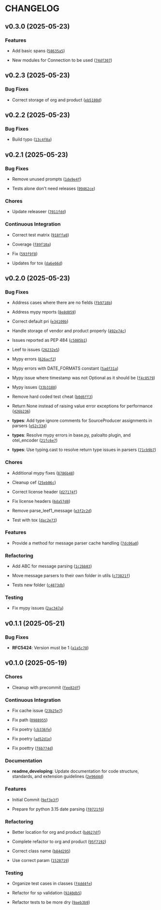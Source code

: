 # CHANGELOG


## v0.3.0 (2025-05-23)

### Features

- Add basic spans
  ([`58635a5`](https://github.com/ziggiz-courier/ziggiz-courier-handler-core/commit/58635a5beaa9786cb800208608b4da734945e1e9))

- New modules for Connection to be used
  ([`74df307`](https://github.com/ziggiz-courier/ziggiz-courier-handler-core/commit/74df307a6dc9df7e148f17ba24fddb639007dd7a))


## v0.2.3 (2025-05-23)

### Bug Fixes

- Correct storage of org and product
  ([`eb5180d`](https://github.com/ziggiz-courier/ziggiz-courier-handler-core/commit/eb5180d696668dae2770a4de01f9303c62fa6c53))


## v0.2.2 (2025-05-23)

### Bug Fixes

- Build typo
  ([`13c4f8a`](https://github.com/ziggiz-courier/ziggiz-courier-handler-core/commit/13c4f8aa9d1d41c93726b75d57391667f2d676a1))


## v0.2.1 (2025-05-23)

### Bug Fixes

- Remove unused prompts
  ([`1de9e4f`](https://github.com/ziggiz-courier/ziggiz-courier-handler-core/commit/1de9e4f6de87c8fa6e34f545032eebfd1032a6a3))

- Tests alone don't need releases
  ([`09462ce`](https://github.com/ziggiz-courier/ziggiz-courier-handler-core/commit/09462ce1bec3c2a7224f1bdeacdedb5cf7386256))

### Chores

- Update releaseer
  ([`7011fdd`](https://github.com/ziggiz-courier/ziggiz-courier-handler-core/commit/7011fddab9f215330d3b25ad08080bbda1c5dea6))

### Continuous Integration

- Correct test matrix
  ([`918ffa0`](https://github.com/ziggiz-courier/ziggiz-courier-handler-core/commit/918ffa09f35646b355c85247002d7c9e3ed98632))

- Coverage
  ([`f89f10a`](https://github.com/ziggiz-courier/ziggiz-courier-handler-core/commit/f89f10a01a13060c48e6799a4b2451684dde2b7b))

- Fix
  ([`593f9f8`](https://github.com/ziggiz-courier/ziggiz-courier-handler-core/commit/593f9f86fee05e67c9bff43644d51502171140bc))

- Updates for tox
  ([`da6e66d`](https://github.com/ziggiz-courier/ziggiz-courier-handler-core/commit/da6e66d7a7d42de26eb14bc60036707c0c0703d2))


## v0.2.0 (2025-05-23)

### Bug Fixes

- Address cases where there are no fields
  ([`fb9718b`](https://github.com/ziggiz-courier/ziggiz-courier-handler-core/commit/fb9718b4c9bc21dca2406188ea80e7cfe99dd00e))

- Address mypy reports
  ([`8e8d059`](https://github.com/ziggiz-courier/ziggiz-courier-handler-core/commit/8e8d059e87393376de3ba080061e0d6b7e74505f))

- Correct default pri
  ([`e34109b`](https://github.com/ziggiz-courier/ziggiz-courier-handler-core/commit/e34109b494ce11f957ee7e3390602dbb2e526918))

- Handle storage of vendor and product properly
  ([`492e74c`](https://github.com/ziggiz-courier/ziggiz-courier-handler-core/commit/492e74cf7d8ffda10032ec239690e0ffc55468c1))

- Issues reported as PEP 484
  ([`c5085b1`](https://github.com/ziggiz-courier/ziggiz-courier-handler-core/commit/c5085b1f86fc66dd732941ee7b4a46fe535ce68c))

- Leef to issues
  ([`26232e5`](https://github.com/ziggiz-courier/ziggiz-courier-handler-core/commit/26232e57a9a66f5904b2800e073800806600a439))

- Mypy errors
  ([`626acf2`](https://github.com/ziggiz-courier/ziggiz-courier-handler-core/commit/626acf21cb5022b73290f536784d799fd3201d17))

- Mypy errors with DATE_FORMATS constant
  ([`5adf31a`](https://github.com/ziggiz-courier/ziggiz-courier-handler-core/commit/5adf31a000af55c5b60848cf8fa95f8a5a1ebcc9))

- Mypy issue where timestamp was not Optional as it should be
  ([`f4c8579`](https://github.com/ziggiz-courier/ziggiz-courier-handler-core/commit/f4c857994ea9a1f86b5f497a171c2e353a20ab77))

- Mypy issues
  ([`33b3188`](https://github.com/ziggiz-courier/ziggiz-courier-handler-core/commit/33b318881a6824d1afa3794540a967204cc362e1))

- Remove hard coded test cheat
  ([`b0d6ff3`](https://github.com/ziggiz-courier/ziggiz-courier-handler-core/commit/b0d6ff3f14eb51193aa5c1dbc5fc0ad7f6cc7433))

- Return None instead of raising value error exceptions for performance
  ([`426b236`](https://github.com/ziggiz-courier/ziggiz-courier-handler-core/commit/426b23680c05d4579eb2e7f109006bc40bd9ec4a))

- **types**: Add type ignore comments for SourceProducer assignments in parsers
  ([`e52c334`](https://github.com/ziggiz-courier/ziggiz-courier-handler-core/commit/e52c334f165d285efae671ed44e041adc2adcafc))

- **types**: Resolve mypy errors in base.py, paloalto plugin, and otel_encoder
  ([`21fc6e7`](https://github.com/ziggiz-courier/ziggiz-courier-handler-core/commit/21fc6e74554c922422e10cf23a27b526af870908))

- **types**: Use typing.cast to resolve return type issues in parsers
  ([`71cb9b7`](https://github.com/ziggiz-courier/ziggiz-courier-handler-core/commit/71cb9b7b4924c1b5e25a5d0aab8e95b4dcecbc24))

### Chores

- Additional mypy fixes
  ([`8786b48`](https://github.com/ziggiz-courier/ziggiz-courier-handler-core/commit/8786b48d68469b2aa2be68952dbb897c770cc5fb))

- Cleanup cef
  ([`25eb06c`](https://github.com/ziggiz-courier/ziggiz-courier-handler-core/commit/25eb06cee4befc053cbf1310ac5b736ae9710f01))

- Correct license header
  ([`d27174f`](https://github.com/ziggiz-courier/ziggiz-courier-handler-core/commit/d27174f5efae05c658c8b4935504754fef79c009))

- Fix license headers
  ([`6da57d8`](https://github.com/ziggiz-courier/ziggiz-courier-handler-core/commit/6da57d83999840d75ae53da562a2ec7fc5c43351))

- Remove parse_leef1_message
  ([`e3f2c2d`](https://github.com/ziggiz-courier/ziggiz-courier-handler-core/commit/e3f2c2dac9182e7fa46d0dd7bbd97ac2c1424463))

- Test with tox
  ([`dac2e73`](https://github.com/ziggiz-courier/ziggiz-courier-handler-core/commit/dac2e73cf37a13f79de39a06874c88086c5b297c))

### Features

- Provide a method for message parser cache handling
  ([`7dc06a0`](https://github.com/ziggiz-courier/ziggiz-courier-handler-core/commit/7dc06a0e77e179839855d31490db4ea5d920373e))

### Refactoring

- Add ABC for message parsing
  ([`1c2bb83`](https://github.com/ziggiz-courier/ziggiz-courier-handler-core/commit/1c2bb835da9850b6738c97e4579acc9c836c12ef))

- Move message parsers to their own folder in utils
  ([`c73821f`](https://github.com/ziggiz-courier/ziggiz-courier-handler-core/commit/c73821fa690a3db520b284e896b0414570c9a52f))

- Tests new folder
  ([`c4873db`](https://github.com/ziggiz-courier/ziggiz-courier-handler-core/commit/c4873db91d0c41b123a0ddcd8bb76da236b098b0))

### Testing

- Fix mypy issues
  ([`2ac347a`](https://github.com/ziggiz-courier/ziggiz-courier-handler-core/commit/2ac347a8b4c4c2045fbe973e899ecca3e1958e52))


## v0.1.1 (2025-05-21)

### Bug Fixes

- **RFC5424**: Version must be 1
  ([`a1a5c78`](https://github.com/ziggiz-courier/ziggiz-courier-handler-core/commit/a1a5c784cbb4d57cc0e9e88e274d2ec4aa50a4e1))


## v0.1.0 (2025-05-19)

### Chores

- Cleanup with precommit
  ([`fee82df`](https://github.com/ziggiz-courier/ziggiz-courier-handler-core/commit/fee82df7e1f81c4735e62ff445f05a7f8a8a5111))

### Continuous Integration

- Fix cache issue
  ([`23b25e7`](https://github.com/ziggiz-courier/ziggiz-courier-handler-core/commit/23b25e77d30a2ba640b36916c95e872dddb12255))

- Fix path
  ([`0988955`](https://github.com/ziggiz-courier/ziggiz-courier-handler-core/commit/09889554f977f91886e5bb3972b544ac2b5c4209))

- Fix poetry
  ([`cb336fe`](https://github.com/ziggiz-courier/ziggiz-courier-handler-core/commit/cb336fe307af9a5857d52964694cdf6bfdadacb9))

- Fix poetry
  ([`ad52d1e`](https://github.com/ziggiz-courier/ziggiz-courier-handler-core/commit/ad52d1e87fec80f8d6fafda9362f17c4a9c3f5b9))

- Fix poettry
  ([`f6b774d`](https://github.com/ziggiz-courier/ziggiz-courier-handler-core/commit/f6b774d1f27496da6392f517e3e78880a02beaf9))

### Documentation

- **readme,developing**: Update documentation for code structure, standards, and extension
  guidelines
  ([`2e96d4d`](https://github.com/ziggiz-courier/ziggiz-courier-handler-core/commit/2e96d4da0bc8a7a20d797aa3413e775e8c4764dd))

### Features

- Initial Commit
  ([`9ef3e3f`](https://github.com/ziggiz-courier/ziggiz-courier-handler-core/commit/9ef3e3f2a4864b309c2e412509e7d7255cfe6e7d))

- Prepare for python 3.15 date parsing
  ([`f0721f6`](https://github.com/ziggiz-courier/ziggiz-courier-handler-core/commit/f0721f67afb18125b1ecf71c34115c67646e4a92))

### Refactoring

- Better location for org and product
  ([`bd627df`](https://github.com/ziggiz-courier/ziggiz-courier-handler-core/commit/bd627df0b06e726ecb2b06fdaa0e77592701b812))

- Complete refactor to org and product
  ([`95f7192`](https://github.com/ziggiz-courier/ziggiz-courier-handler-core/commit/95f719275a9d4bdf994aa86f91ba404dc55af8d0))

- Correct class name
  ([`b84d295`](https://github.com/ziggiz-courier/ziggiz-courier-handler-core/commit/b84d29535ba8b138e66d246891765e0b725395a7))

- Use correct param
  ([`1528719`](https://github.com/ziggiz-courier/ziggiz-courier-handler-core/commit/152871965d16b0bc85b05c8c7c3f21d2e334e2d8))

### Testing

- Organize test cases in classes
  ([`f4dd4fe`](https://github.com/ziggiz-courier/ziggiz-courier-handler-core/commit/f4dd4fe1a851212b6b9b3109293f62933136ee6f))

- Refactor for sp validation
  ([`9240db5`](https://github.com/ziggiz-courier/ziggiz-courier-handler-core/commit/9240db5e7b4be6fffa836ad915b8983ce333b67e))

- Refactor tests to be more dry
  ([`9aeb3b9`](https://github.com/ziggiz-courier/ziggiz-courier-handler-core/commit/9aeb3b94f45f0376bd2926af282d3dab269a7f56))
